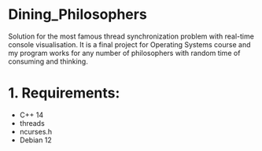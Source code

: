 # Dining_Philosophers
Solution for the most famous thread synchronization problem with real-time console visualisation. It is a final project for Operating Systems course and my program works for any number of philosophers with random time of consuming and thinking.  
# 1. Requirements:
+ C++ 14
+ threads
+ ncurses.h
+ Debian 12
